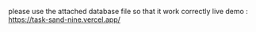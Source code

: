 please use the attached database file so that it work correctly
live demo : https://task-sand-nine.vercel.app/
